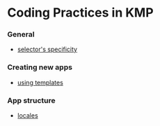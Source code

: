 # Coding Practices in KMP
 
### General
  - [selector's specificity][3]

### Creating new apps

 - [using templates][1]

### App structure

 - [locales][2]

   [1]: new_apps/template.md
   [2]: app_structure/locales.md
   [3]: styling/selectors.md